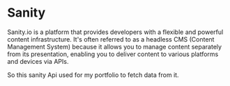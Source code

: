 # Sanity 

  Sanity.io is a platform that provides developers with a flexible and powerful content infrastructure. It's often referred to as a headless CMS (Content Management System) because it allows you to manage content separately from its presentation, enabling you to deliver content to various platforms and devices via APIs.

  So this sanity Api used for my portfolio to fetch data from it.

